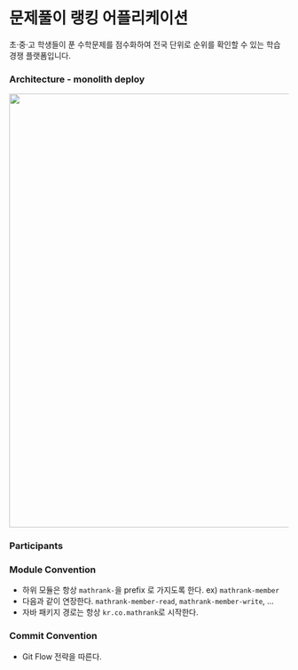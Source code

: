# 문제풀이 랭킹 어플리케이션
초·중·고 학생들이 푼 수학문제를 점수화하여 전국 단위로 순위를 확인할 수 있는 학습 경쟁 플랫폼입니다.

### Architecture - monolith deploy
<img width="841" height="781" src="https://github.com/user-attachments/assets/abc4166b-ce54-4435-822b-246124971165" />

### Participants

### Module Convention
- 하위 모듈은 항상 `mathrank-`을 prefix 로 가지도록 한다. ex) `mathrank-member`
- 다음과 같이 연장한다. `mathrank-member-read`, `mathrank-member-write`, ...
- 자바 패키지 경로는 항상 `kr.co.mathrank`로 시작한다.

### Commit Convention
- Git Flow 전략을 따른다.
